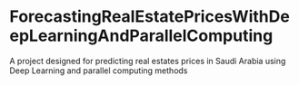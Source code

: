 # ForecastingRealEstatePricesWithDeepLearningAndParallelComputing
A project designed for predicting real estates prices in Saudi Arabia using Deep Learning and parallel computing methods 
